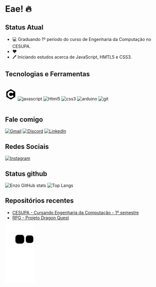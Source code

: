 # Eae! 🔥

## Status Atual
 - 💻 Graduando 1º período do curso de Engenharia da Computação no CESUPA.
 - ❤️ 
 - 🖊️ Iniciando estudos acerca de JavaScript, HMTL5 e CSS3. 

## Tecnologias e Ferramentas
<div style = "display: inline_block"><br/>
    <img src = "./assets/C.svg" width = "37px" height = "38px">
    <img align = "center" alt = "javascript" width = "30px" src = "https://www.vectorlogo.zone/logos/javascript/javascript-icon.svg">
    <img align = "center" alt = "Html5" width = "30px" src = "https://www.vectorlogo.zone/logos/w3_html5/w3_html5-icon.svg">
    <img align = "center" alt = "css3" width = "30px" src = "https://www.vectorlogo.zone/logos/w3_css/w3_css-icon.svg">
    <img align = "center" alt = "arduino" width = "67px" src = "https://www.vectorlogo.zone/logos/arduino/arduino-ar21.svg">
    <img align = "center" alt = "git" width = "30px" src = "https://www.vectorlogo.zone/logos/git-scm/git-scm-icon.svg">
</div><br/>

## Fale comigo
[![Gmail](https://img.shields.io/badge/Gmail-D14836?style=for-the-badge&logo=gmail&logoColor=white)](mailto:enzovictor647@gmail.com) [![Discord](https://img.shields.io/badge/Discord-7289DA?style=for-the-badge&logo=discord&logoColor=white)]() [![Linkedln](https://img.shields.io/badge/LinkedIn-0077B5?style=for-the-badge&logo=linkedin&logoColor=white)](https://www.linkedin.com/in/enzo-moraes-009478234/)

## Redes Sociais
[![Instagram](https://img.shields.io/badge/Instagram-E4405F?style=for-the-badge&logo=instagram&logoColor=white)](https://www.instagram.com/no_escape_from_my_mind/)

## Status github
![Enzo GitHub stats](https://github-readme-stats.vercel.app/api?username=Enzo-V-S-Moraes&show_icons=true&theme=synthwave)
![Top Langs](https://github-readme-stats.vercel.app/api/top-langs/?username=Enzo-V-S-Moraes&bg_color=30,e96443,904e95&text_color=fff&count_private=false&icon_color=fff&title_color=fff&hide_border=true&hide=css,html,jupyter%20notebook)

## Repositórios recentes
- [CESUPA - Cursando Engenharia da Computação - 1º semestre](https://github.com/Enzo-V-S-Moraes/CESUPA)
- [RPG - Projeto Dragon Quest](https://github.com/Enzo-V-S-Moraes/RPG)


![Snake animation](https://github.com/rafaballerini/rafaballerini/blob/output/github-contribution-grid-snake.svg)